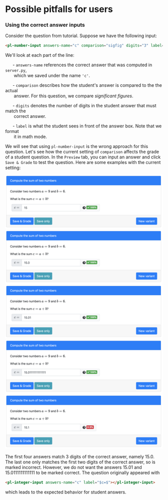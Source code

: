 
# Possible pitfalls for users


### Using the correct answer inputs

Consider the question from tutorial.  Suppose we have the following input:

```html
<pl-number-input answers-name="c" comparison="sigfig" digits="3" label="$c=$"></pl-number-input>
```

We'll look at each part of the line:
  
&nbsp;&nbsp;&nbsp;&nbsp;&nbsp;&nbsp;- `answers-name` references the correct answer that was computed in `server.py`,  
&nbsp;&nbsp;&nbsp;&nbsp;&nbsp;&nbsp;  which we saved under the name `'c'`.

&nbsp;&nbsp;&nbsp;&nbsp;&nbsp;&nbsp;- `comparison` describes how the student's answer is compared to the the actual  
&nbsp;&nbsp;&nbsp;&nbsp;&nbsp;&nbsp;  answer.  For this question, we compare *significant figures*.

&nbsp;&nbsp;&nbsp;&nbsp;&nbsp;&nbsp;- `digits` denotes the number of digits in the student answer that must match the  
&nbsp;&nbsp;&nbsp;&nbsp;&nbsp;&nbsp; correct answer.

&nbsp;&nbsp;&nbsp;&nbsp;&nbsp;&nbsp;- `label` is what the student sees in front of the answer box.  Note that we format  
&nbsp;&nbsp;&nbsp;&nbsp;&nbsp;&nbsp;  it in math mode.

We will see that using `pl-number-input` is the wrong approach for this question.  Let's see how the current setting of `comparison` affects the grade of a student question.  In the `Preview` tab, you can input an answer and click `Save & Grade` to test the question.  Here are some examples with the current setting:

![](figures/Q1_1.png)
![](figures/Q1_2.png)
![](figures/Q1_3.png)
![](figures/Q1_4.png)
![](figures/Q1_5.png)

The first four answers match 3 digits of the correct answer, namely $15.0$.  The last one only matches the first two digits of the correct answer, so is marked incorrect.  However, we do not want the answers $15.01$ and $15.0111111111111$ to be marked correct.  The question originally appeared with

```html
<pl-integer-input answers-name="c" label="$c=$"></pl-integer-input>
```

which leads to the expected behavior for student answers.
